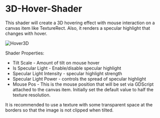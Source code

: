 # 3D-Hover-Shader
This shader will create a 3D hovering effect with mouse interaction on a canvas item like TextureRect. Also, it renders a specular highlight that changes with hover.

![Hover3D](https://github.com/user-attachments/assets/8e22a6b9-e204-44ce-97ba-66f7e352bc80)


Shader Properties:
- Tilt Scale - Amount of tilt on mouse hover
- Is Specular Light - Enable/disable specular highlight
- Specular Light Intensity - specular highlight strength
- Specular Light Power - controls the spread of specular highlight
- Mouse Pos - This is the mouse position that will be set via GDScript attached to the canvas item. Initially set the default value to half the texture resolution.

It is recommended to use a texture with some transparent space at the borders so that the image is not clipped when tilted.
